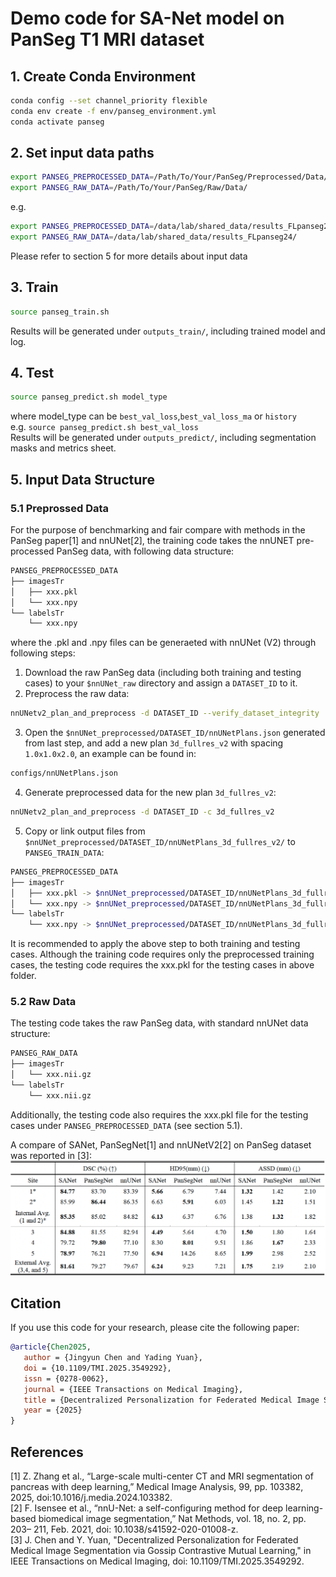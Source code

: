 # Demo code for SA-Net model on PanSeg T1 MRI dataset

## 1. Create Conda Environment
```bash
conda config --set channel_priority flexible
conda env create -f env/panseg_environment.yml
conda activate panseg
```

## 2. Set input data paths
```bash
export PANSEG_PREPROCESSED_DATA=/Path/To/Your/PanSeg/Preprocessed/Data/
export PANSEG_RAW_DATA=/Path/To/Your/PanSeg/Raw/Data/
```
e.g. 
```bash
export PANSEG_PREPROCESSED_DATA=/data/lab/shared_data/results_FLpanseg24/pre_processed/v1_1.0x1.0x2.0/
export PANSEG_RAW_DATA=/data/lab/shared_data/results_FLpanseg24/
```
Please refer to section 5 for more details about input data

## 3. Train
```bash
source panseg_train.sh
```
Results will be generated under ```outputs_train/```, including trained model and log.

## 4. Test
```bash
source panseg_predict.sh model_type
```
where model_type can be ```best_val_loss```,```best_val_loss_ma``` or ```history```<br>
e.g. ```source panseg_predict.sh best_val_loss``` <br>
Results will be generated under ```outputs_predict/```, including segmentation masks and metrics sheet.

## 5. Input Data Structure 
### 5.1 Preprossed Data
For the purpose of benchmarking and fair compare with methods in the PanSeg paper[1] and nnUNet[2], the training code takes the nnUNET pre-processed PanSeg data, with following data structure:<br>
```bash
PANSEG_PREPROCESSED_DATA
├── imagesTr
│   ├── xxx.pkl
│   └── xxx.npy
└── labelsTr
    └── xxx.npy
```
where the .pkl and .npy files can be generaeted with nnUNet (V2) through following steps:<br>
1) Download the raw PanSeg data (including both training and testing cases) to your ```$nnUNet_raw``` directory and assign a ```DATASET_ID``` to it.
2) Preprocess the raw data:
```bash
nnUNetv2_plan_and_preprocess -d DATASET_ID --verify_dataset_integrity
````
3) Open the ```$nnUNet_preprocessed/DATASET_ID/nnUNetPlans.json``` generated from last step, and add a new plan 
```3d_fullres_v2``` with spacing ```1.0x1.0x2.0```, an example can be found in:
```bash
configs/nnUNetPlans.json
```
4) Generate preprocessed data for the new plan ```3d_fullres_v2```:
```bash
nnUNetv2_plan_and_preprocess -d DATASET_ID -c 3d_fullres_v2
```
5) Copy or link output files from ```$nnUNet_preprocessed/DATASET_ID/nnUNetPlans_3d_fullres_v2/``` to ```PANSEG_TRAIN_DATA```: <br>
```bash
PANSEG_PREPROCESSED_DATA
├── imagesTr
│   ├── xxx.pkl -> $nnUNet_preprocessed/DATASET_ID/nnUNetPlans_3d_fullres_v2/xxx.pkl  
│   └── xxx.npy -> $nnUNet_preprocessed/DATASET_ID/nnUNetPlans_3d_fullres_v2/xxx.npy
└── labelsTr
    └── xxx.npy -> $nnUNet_preprocessed/DATASET_ID/nnUNetPlans_3d_fullres_v2/xxx_seg.pkl
```
It is recommended to apply the above step to both training and testing cases.
Although the training code requires only the preprocessed training cases, the testing code requires the xxx.pkl for the testing cases in above folder. <br>

### 5.2 Raw Data
The testing code takes the raw PanSeg data, with standard nnUNet data structure:<br>
```bash
PANSEG_RAW_DATA
├── imagesTr
│   └── xxx.nii.gz
└── labelsTr
    └── xxx.nii.gz
```
Additionally, the testing code also requires the xxx.pkl file for the testing cases under ```PANSEG_PREPROCESSED_DATA``` (see section 5.1).

A compare of SANet, PanSegNet[1] and nnUNetV2[2] on PanSeg dataset was reported in [3]:
![](images/compare.png)

## Citation
If you use this code for your research, please cite the following paper:
```bibtex
@article{Chen2025,
   author = {Jingyun Chen and Yading Yuan},
   doi = {10.1109/TMI.2025.3549292},
   issn = {0278-0062},
   journal = {IEEE Transactions on Medical Imaging},
   title = {Decentralized Personalization for Federated Medical Image Segmentation via Gossip Contrastive Mutual Learning},
   year = {2025}
}
```

## References
[1] Z. Zhang et al., “Large-scale multi-center CT and MRI segmentation of pancreas with deep learning,” 
Medical Image Analysis, 99, pp. 103382, 2025, doi:10.1016/j.media.2024.103382.<br>
[2] F. Isensee et al., “nnU-Net: a self-configuring  method for deep learning-based biomedical image
segmentation,” Nat Methods, vol. 18, no. 2, pp. 203– 211, Feb. 2021, doi: 10.1038/s41592-020-01008-z.<br>
[3] J. Chen and Y. Yuan, "Decentralized Personalization for Federated Medical Image Segmentation via Gossip Contrastive 
Mutual Learning," in IEEE Transactions on Medical Imaging, doi: 10.1109/TMI.2025.3549292.
